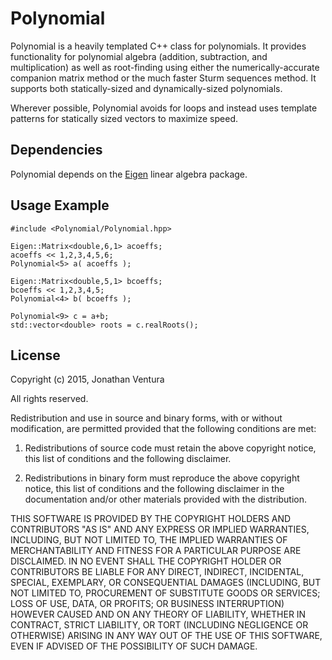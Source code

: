 Polynomial
==========

Polynomial is a heavily templated C++ class for polynomials.  It provides functionality for polynomial algebra (addition, subtraction, and multiplication) as well as root-finding using either the numerically-accurate companion matrix method or the much faster Sturm sequences method.  It supports both statically-sized and dynamically-sized polynomials.

Wherever possible, Polynomial avoids for loops and instead uses template patterns for statically sized vectors to maximize speed.

Dependencies
------------

Polynomial depends on the [Eigen](http://eigen.tuxfamily.org/) linear algebra package.

Usage Example
-------------

    #include <Polynomial/Polynomial.hpp>

    Eigen::Matrix<double,6,1> acoeffs;
    acoeffs << 1,2,3,4,5,6;
    Polynomial<5> a( acoeffs );
    
    Eigen::Matrix<double,5,1> bcoeffs;
    bcoeffs << 1,2,3,4,5;
    Polynomial<4> b( bcoeffs );

    Polynomial<9> c = a+b;
    std::vector<double> roots = c.realRoots();
    
License
-------

Copyright (c) 2015, Jonathan Ventura

All rights reserved.

Redistribution and use in source and binary forms, with or without modification, are permitted provided that the following conditions are met:

1. Redistributions of source code must retain the above copyright notice, this list of conditions and the following disclaimer.

2. Redistributions in binary form must reproduce the above copyright notice, this list of conditions and the following disclaimer in the documentation and/or other materials provided with the distribution.

THIS SOFTWARE IS PROVIDED BY THE COPYRIGHT HOLDERS AND CONTRIBUTORS "AS IS" AND ANY EXPRESS OR IMPLIED WARRANTIES, INCLUDING, BUT NOT LIMITED TO, THE IMPLIED WARRANTIES OF MERCHANTABILITY AND FITNESS FOR A PARTICULAR PURPOSE ARE DISCLAIMED. IN NO EVENT SHALL THE COPYRIGHT HOLDER OR CONTRIBUTORS BE LIABLE FOR ANY DIRECT, INDIRECT, INCIDENTAL, SPECIAL, EXEMPLARY, OR CONSEQUENTIAL DAMAGES (INCLUDING, BUT NOT LIMITED TO, PROCUREMENT OF SUBSTITUTE GOODS OR SERVICES; LOSS OF USE, DATA, OR PROFITS; OR BUSINESS INTERRUPTION) HOWEVER CAUSED AND ON ANY THEORY OF LIABILITY, WHETHER IN CONTRACT, STRICT LIABILITY, OR TORT (INCLUDING NEGLIGENCE OR OTHERWISE) ARISING IN ANY WAY OUT OF THE USE OF THIS SOFTWARE, EVEN IF ADVISED OF THE POSSIBILITY OF SUCH DAMAGE.

